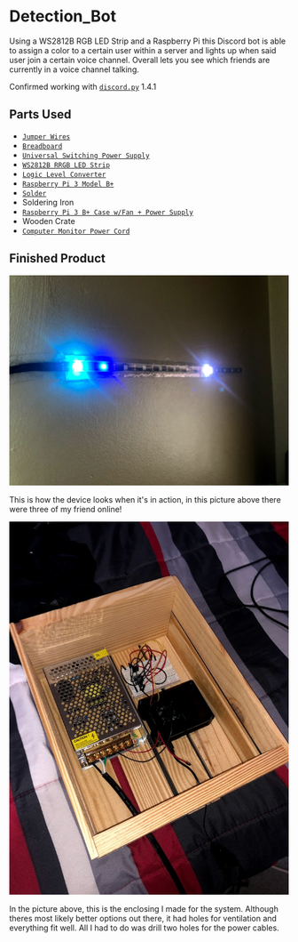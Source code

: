 # Detection_Bot
Using a WS2812B RGB LED Strip and a Raspberry Pi this Discord bot is able to assign a color to a certain user within a server and lights up when said user join a certain voice channel. Overall lets you see which friends are currently in a voice channel talking. 

Confirmed working with [`discord.py`](https://discordpy.readthedocs.io/en/latest/index.html) 1.4.1

## Parts Used
  * [`Jumper Wires`](https://www.amazon.com/gp/product/B01LZF1ZSZ/ref=ppx_yo_dt_b_asin_title_o03_s00?ie=UTF8&psc=1)
  * [`Breadboard`](https://www.amazon.com/gp/product/B01LZF1ZSZ/ref=ppx_yo_dt_b_asin_title_o03_s00?ie=UTF8&psc=1)
  * [`Universal Switching Power Supply`](https://www.amazon.com/gp/product/B074YHN8D1/ref=ppx_yo_dt_b_asin_title_o03_s00?ie=UTF8&psc=1)
  * [`WS2812B RRGB LED Strip`](https://www.amazon.com/gp/product/B01LSF4Q00/ref=ppx_yo_dt_b_asin_title_o03_s00?ie=UTF8&psc=1)
  * [`Logic Level Converter`](https://www.amazon.com/gp/product/B07LG646VS/ref=ppx_yo_dt_b_asin_title_o02_s00?ie=UTF8&psc=1)
  * [`Raspberry Pi 3 Model B+`](https://www.amazon.com/ELEMENT-Element14-Raspberry-Pi-Motherboard/dp/B07P4LSDYV/ref=sr_1_3?crid=1PTI6L0WM4B18&dchild=1&keywords=raspberry+pi+3&qid=1597706886&s=electronics&sprefix=ras%2Celectronics%2C180&sr=1-3)
  * [`Solder`](https://www.amazon.com/gp/product/B084RZF23H/ref=ppx_yo_dt_b_asin_title_o03_s00?ie=UTF8&psc=1)
  *  Soldering Iron
  * [`Raspberry Pi 3 B+ Case w/Fan + Power Supply`](https://www.amazon.com/gp/product/B07GKXZH7X/ref=ppx_yo_dt_b_asin_title_o02_s00?ie=UTF8&psc=1)
  * Wooden Crate
  * [`Computer Monitor Power Cord`](https://www.amazon.com/gp/product/B072BYGKZZ/ref=ppx_od_dt_b_asin_title_s00?ie=UTF8&psc=1)
  
## Finished Product

![Device Working](LED_Strip.jpg)

This is how the device looks when it's in action, in this picture above there were three of my friend online!


![Case](Case.jpg)

In the picture above, this is the enclosing I made for the system. Although theres most likely better options out there, it had holes for ventilation and everything fit well. All I had to do was drill two holes for the power cables. 
